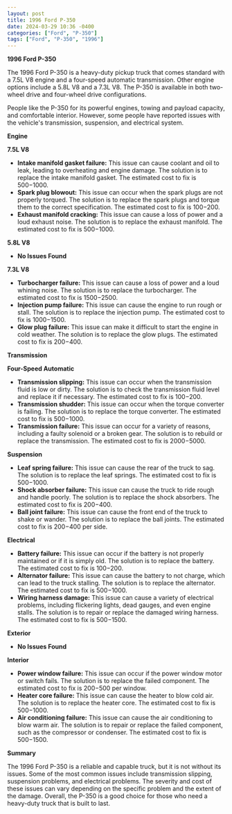 ```yaml
---
layout: post
title: 1996 Ford P-350
date: 2024-03-29 10:36 -0400
categories: ["Ford", "P-350"]
tags: ["Ford", "P-350", "1996"]
---
```

**1996 Ford P-350**

The 1996 Ford P-350 is a heavy-duty pickup truck that comes standard with a 7.5L V8 engine and a four-speed automatic transmission. Other engine options include a 5.8L V8 and a 7.3L V8. The P-350 is available in both two-wheel drive and four-wheel drive configurations.

People like the P-350 for its powerful engines, towing and payload capacity, and comfortable interior. However, some people have reported issues with the vehicle's transmission, suspension, and electrical system.

**Engine**

**7.5L V8**

* **Intake manifold gasket failure:** This issue can cause coolant and oil to leak, leading to overheating and engine damage. The solution is to replace the intake manifold gasket. The estimated cost to fix is $500-$1000.
* **Spark plug blowout:** This issue can occur when the spark plugs are not properly torqued. The solution is to replace the spark plugs and torque them to the correct specification. The estimated cost to fix is $100-$200.
* **Exhaust manifold cracking:** This issue can cause a loss of power and a loud exhaust noise. The solution is to replace the exhaust manifold. The estimated cost to fix is $500-$1000.

**5.8L V8**

* **No Issues Found**

**7.3L V8**

* **Turbocharger failure:** This issue can cause a loss of power and a loud whining noise. The solution is to replace the turbocharger. The estimated cost to fix is $1500-$2500.
* **Injection pump failure:** This issue can cause the engine to run rough or stall. The solution is to replace the injection pump. The estimated cost to fix is $1000-$1500.
* **Glow plug failure:** This issue can make it difficult to start the engine in cold weather. The solution is to replace the glow plugs. The estimated cost to fix is $200-$400.

**Transmission**

**Four-Speed Automatic**

* **Transmission slipping:** This issue can occur when the transmission fluid is low or dirty. The solution is to check the transmission fluid level and replace it if necessary. The estimated cost to fix is $100-$200.
* **Transmission shudder:** This issue can occur when the torque converter is failing. The solution is to replace the torque converter. The estimated cost to fix is $500-$1000.
* **Transmission failure:** This issue can occur for a variety of reasons, including a faulty solenoid or a broken gear. The solution is to rebuild or replace the transmission. The estimated cost to fix is $2000-$5000.

**Suspension**

* **Leaf spring failure:** This issue can cause the rear of the truck to sag. The solution is to replace the leaf springs. The estimated cost to fix is $500-$1000.
* **Shock absorber failure:** This issue can cause the truck to ride rough and handle poorly. The solution is to replace the shock absorbers. The estimated cost to fix is $200-$400.
* **Ball joint failure:** This issue can cause the front end of the truck to shake or wander. The solution is to replace the ball joints. The estimated cost to fix is $200-$400 per side.

**Electrical**

* **Battery failure:** This issue can occur if the battery is not properly maintained or if it is simply old. The solution is to replace the battery. The estimated cost to fix is $100-$200.
* **Alternator failure:** This issue can cause the battery to not charge, which can lead to the truck stalling. The solution is to replace the alternator. The estimated cost to fix is $500-$1000.
* **Wiring harness damage:** This issue can cause a variety of electrical problems, including flickering lights, dead gauges, and even engine stalls. The solution is to repair or replace the damaged wiring harness. The estimated cost to fix is $500-$1500.

**Exterior**

* **No Issues Found**

**Interior**

* **Power window failure:** This issue can occur if the power window motor or switch fails. The solution is to replace the failed component. The estimated cost to fix is $200-$500 per window.
* **Heater core failure:** This issue can cause the heater to blow cold air. The solution is to replace the heater core. The estimated cost to fix is $500-$1000.
* **Air conditioning failure:** This issue can cause the air conditioning to blow warm air. The solution is to repair or replace the failed component, such as the compressor or condenser. The estimated cost to fix is $500-$1500.

**Summary**

The 1996 Ford P-350 is a reliable and capable truck, but it is not without its issues. Some of the most common issues include transmission slipping, suspension problems, and electrical problems. The severity and cost of these issues can vary depending on the specific problem and the extent of the damage. Overall, the P-350 is a good choice for those who need a heavy-duty truck that is built to last.
